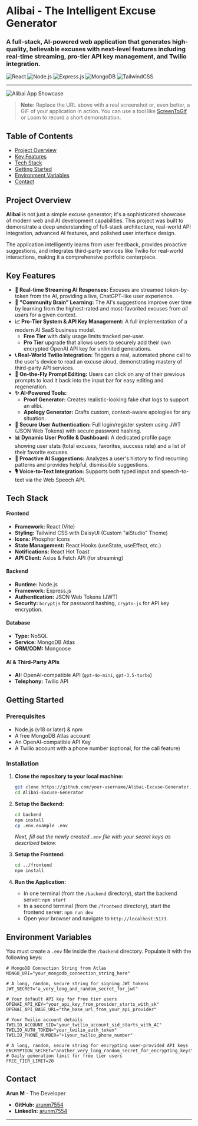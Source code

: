 # Alibai - The Intelligent Excuse Generator

### A full-stack, AI-powered web application that generates high-quality, believable excuses with next-level features including real-time streaming, pro-tier API key management, and Twilio integration.

![React](https://img.shields.io/badge/React-20232A?style=for-the-badge&logo=react&logoColor=61DAFB)
![Node.js](https://img.shields.io/badge/Node.js-339933?style=for-the-badge&logo=nodedotjs&logoColor=white)
![Express.js](https://img.shields.io/badge/Express.js-000000?style=for-the-badge&logo=express&logoColor=white)
![MongoDB](https://img.shields.io/badge/MongoDB-4EA94B?style=for-the-badge&logo=mongodb&logoColor=white)
![TailwindCSS](https://img.shields.io/badge/Tailwind_CSS-38B2AC?style=for-the-badge&logo=tailwindcss&logoColor=white)

---

![Alibai App Showcase](https://i.imgur.com/your_screenshot_or_gif_url.gif)
> **Note:** Replace the URL above with a real screenshot or, even better, a GIF of your application in action. You can use a tool like [ScreenToGif](https://www.screentogif.com/) or Loom to record a short demonstration.

## Table of Contents
- [Project Overview](#project-overview)
- [Key Features](#key-features)
- [Tech Stack](#tech-stack)
- [Getting Started](#getting-started)
- [Environment Variables](#environment-variables)
- [Contact](#contact)

## Project Overview
**Alibai** is not just a simple excuse generator; it's a sophisticated showcase of modern web and AI development capabilities. This project was built to demonstrate a deep understanding of full-stack architecture, real-world API integration, advanced AI features, and polished user interface design.

The application intelligently learns from user feedback, provides proactive suggestions, and integrates third-party services like Twilio for real-world interactions, making it a comprehensive portfolio centerpiece.

## Key Features
-   **🚀 Real-time Streaming AI Responses:** Excuses are streamed token-by-token from the AI, providing a live, ChatGPT-like user experience.
-   **🧠 "Community Brain" Learning:** The AI's suggestions improve over time by learning from the highest-rated and most-favorited excuses from *all users* for a given context.
-   **📈 Pro-Tier System & API Key Management:** A full implementation of a modern AI SaaS business model.
    -   **Free Tier** with daily usage limits tracked per-user.
    -   **Pro Tier** upgrade that allows users to securely add their own encrypted OpenAI API key for unlimited generations.
-   **📞 Real-World Twilio Integration:** Triggers a real, automated phone call to the user's device to read an excuse aloud, demonstrating mastery of third-party API services.
-   **📝 On-the-Fly Prompt Editing:** Users can click on any of their previous prompts to load it back into the input bar for easy editing and regeneration.
-   **✨ AI-Powered Tools:**
    -   **Proof Generator:** Creates realistic-looking fake chat logs to support an alibi.
    -   **Apology Generator:** Crafts custom, context-aware apologies for any situation.
-   **🔐 Secure User Authentication:** Full login/register system using JWT (JSON Web Tokens) with secure password hashing.
-   **📊 Dynamic User Profile & Dashboard:** A dedicated profile page showing user stats (total excuses, favorites, success rate) and a list of their favorite excuses.
-   **🔮 Proactive AI Suggestions:** Analyzes a user's history to find recurring patterns and provides helpful, dismissible suggestions.
-   **🎙️ Voice-to-Text Integration:** Supports both typed input and speech-to-text via the Web Speech API.

## Tech Stack
#### **Frontend**
-   **Framework:** React (Vite)
-   **Styling:** Tailwind CSS with DaisyUI (Custom "aiStudio" Theme)
-   **Icons:** Phosphor Icons
-   **State Management:** React Hooks (useState, useEffect, etc.)
-   **Notifications:** React Hot Toast
-   **API Client:** Axios & Fetch API (for streaming)

#### **Backend**
-   **Runtime:** Node.js
-   **Framework:** Express.js
-   **Authentication:** JSON Web Tokens (JWT)
-   **Security:** `bcryptjs` for password hashing, `crypto-js` for API key encryption.

#### **Database**
-   **Type:** NoSQL
-   **Service:** MongoDB Atlas
-   **ORM/ODM:** Mongoose

#### **AI & Third-Party APIs**
-   **AI:** OpenAI-compatible API (`gpt-4o-mini`, `gpt-3.5-turbo`)
-   **Telephony:** Twilio API

## Getting Started
### Prerequisites
-   Node.js (v18 or later) & npm
-   A free MongoDB Atlas account
-   An OpenAI-compatible API Key
-   A Twilio account with a phone number (optional, for the call feature)

### Installation
1.  **Clone the repository to your local machine:**
    ```bash
    git clone https://github.com/your-username/Alibai-Excuse-Generator.git
    cd Alibai-Excuse-Generator
    ```

2.  **Setup the Backend:**
    ```bash
    cd backend
    npm install
    cp .env.example .env 
    ```
    *Next, fill out the newly created `.env` file with your secret keys as described below.*

3.  **Setup the Frontend:**
    ```bash
    cd ../frontend
    npm install
    ```

4.  **Run the Application:**
    -   In one terminal (from the `/backend` directory), start the backend server: `npm start`
    -   In a second terminal (from the `/frontend` directory), start the frontend server: `npm run dev`
    -   Open your browser and navigate to `http://localhost:5173`.

## Environment Variables
You must create a `.env` file inside the `/backend` directory. Populate it with the following keys:

```
# MongoDB Connection String from Atlas
MONGO_URI="your_mongodb_connection_string_here"

# A long, random, secure string for signing JWT tokens
JWT_SECRET="a_very_long_and_random_secret_for_jwt"

# Your default API key for free tier users
OPENAI_API_KEY="your_api_key_from_provider_starts_with_sk"
OPENAI_API_BASE_URL="the_base_url_from_your_api_provider"

# Your Twilio account details
TWILIO_ACCOUNT_SID="your_twilio_account_sid_starts_with_AC"
TWILIO_AUTH_TOKEN="your_twilio_auth_token"
TWILIO_PHONE_NUMBER="+1your_twilio_phone_number"
    
# A long, random, secure string for encrypting user-provided API keys
ENCRYPTION_SECRET="another_very_long_random_secret_for_encrypting_keys"
# Daily generation limit for free tier users
FREE_TIER_LIMIT=20
```

## Contact
**Arun M** - The Developer

-   **GitHub:** [arunm7554](https://github.com/arunm7554)
-   **LinkedIn:** [arunm7554](https://linkedin.com/in/arunm7554)

---
